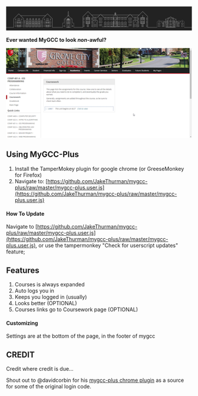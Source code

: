 ![Grove City Skyline](./references/simple-header.png)

**Ever wanted MyGCC to look *non*-awful?**

![Screenshot of my.gcc.edu with the plugin running](./screenshot.png)

## Using MyGCC-Plus
  1. Install the TamperMokey plugin for google chrome (or GreeseMonkey for Firefox)
  2. Navigate to: [https://github.com/JakeThurman/mygcc-plus/raw/master/mygcc-plus.user.js](https://github.com/JakeThurman/mygcc-plus/raw/master/mygcc-plus.user.js)

#### How To Update
Navigate to [https://github.com/JakeThurman/mygcc-plus/raw/master/mygcc-plus.user.js](https://github.com/JakeThurman/mygcc-plus/raw/master/mygcc-plus.user.js), or use the tampermonkey "Check for userscript updates" feature;


## Features
  1. Courses is always expanded
  2. Auto logs you in
  3. Keeps you logged in (usually)
  4. Looks better (OPTIONAL)
  5. Courses links go to Coursework page (OPTIONAL)

#### Customizing
Settings are at the bottom of the page, in the footer of mygcc


## CREDIT
Credit where credit is due...

Shout out to @davidcorbin for his [mygcc-plus chrome plugin](https://github.com/davidcorbin/mygcc-plus) as a source for some of the original login code.


